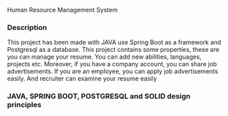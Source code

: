 Human  Resource Management System

### Description 
This project has been made with JAVA use Spring Boot as a framework and Postgresql as a database. This project contains some properties, these are you can manage your resume. You can add new abilities, languages, projects etc. Moreover, if you have a company account, you can share job advertisements. If you are an employee, you can apply job advertisements easily. And recruiter can examine your resume easily


### JAVA, SPRING BOOT, POSTGRESQL and SOLID design principles
